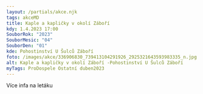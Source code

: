 ```yaml
---
layout: /partials/akce.njk
tags: akceMD
title: Kaple a kapličky v okolí Záboří
kdy: 1.4.2023 17:00
SouborRok: "2023"
SouborMesic: "04"
SouborDen: "01"
kde: Pohostinství U Šulců Záboří
foto: /images/akce/336906830_739413104291926_2925321643593983335_n.jpg
alt: Kaple a kapličky v okolí Záboří -Pohostinství U Šulců Záboří
myTags: ProDospele Ostatní duben2023
---
```

V﻿íce infa na letáku